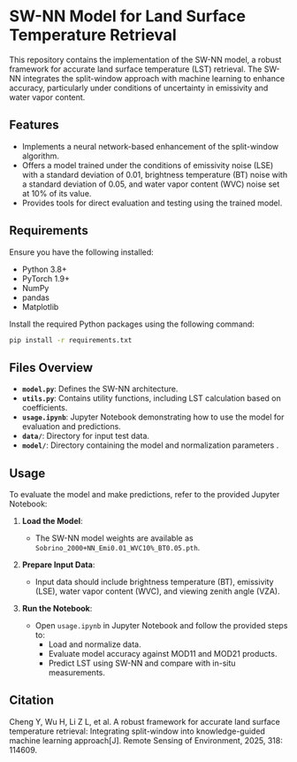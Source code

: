 # SW-NN Model for Land Surface Temperature Retrieval

This repository contains the implementation of the SW-NN model, a robust framework for accurate land surface temperature (LST) retrieval. The SW-NN integrates the split-window approach with machine learning to enhance accuracy, particularly under conditions of uncertainty in emissivity and water vapor content.

## Features

- Implements a neural network-based enhancement of the split-window algorithm.
- Offers a model trained under the conditions of emissivity noise (LSE) with a standard deviation of 0.01, brightness temperature (BT) noise with a standard deviation of 0.05, and water vapor content (WVC) noise set at 10% of its value.
- Provides tools for direct evaluation and testing using the trained model.

## Requirements

Ensure you have the following installed:

- Python 3.8+
- PyTorch 1.9+
- NumPy
- pandas
- Matplotlib

Install the required Python packages using the following command:
```bash
pip install -r requirements.txt
```

## Files Overview

- **`model.py`**: Defines the SW-NN architecture.
- **`utils.py`**: Contains utility functions, including LST calculation based on coefficients.
- **`usage.ipynb`**: Jupyter Notebook demonstrating how to use the model for evaluation and predictions.
- **`data/`**: Directory for input test data.
- **`model/`**: Directory containing the model and normalization parameters .

## Usage

To evaluate the model and make predictions, refer to the provided Jupyter Notebook:

1. **Load the Model**:
   - The SW-NN model weights are available as `Sobrino_2000+NN_Emi0.01_WVC10%_BT0.05.pth`.

2. **Prepare Input Data**:
   - Input data should include brightness temperature (BT), emissivity (LSE), water vapor content (WVC), and viewing zenith angle (VZA).

3. **Run the Notebook**:
   - Open `usage.ipynb` in Jupyter Notebook and follow the provided steps to:
     - Load and normalize data.
     - Evaluate model accuracy against MOD11 and MOD21 products.
     - Predict LST using SW-NN and compare with in-situ measurements.

## Citation
Cheng Y, Wu H, Li Z L, et al. A robust framework for accurate land surface temperature retrieval: Integrating split-window into knowledge-guided machine learning approach[J]. Remote Sensing of Environment, 2025, 318: 114609.

